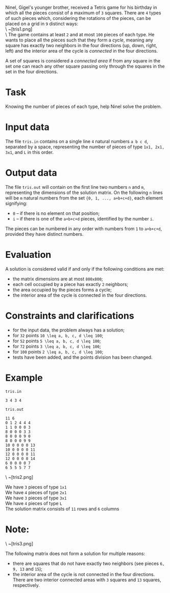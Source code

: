 Ninel, Gigel's younger brother, received a Tetris game for his birthday in which all the pieces consist of a maximum of `3` squares. There are `4` types of such pieces which, considering the rotations of the pieces, can be placed on a grid in `9` distinct ways:  
\\
~[tris1.png]  
\\
The game contains at least `2` and at most `100` pieces of each type. He wants to place all the pieces such that they form a *cycle*, meaning any square has exactly two neighbors in the four directions (up, down, right, left) and the interior area of the cycle is *connected* in the four directions.

A set of squares is considered a *connected area* if from any square in the set one can reach any other square passing only through the squares in the set in the four directions.

# Task
Knowing the number of pieces of each type, help Ninel solve the problem.

# Input data
The file `tris.in` contains on a single line `4` natural numbers `a b c d`, separated by a space, representing the number of pieces of type `1x1, 2x1, 3x1`, and `L` in this order.

# Output data
The file `tris.out` will contain on the first line two numbers `n` and `m`, representing the dimensions of the solution matrix. On the following `n` lines will be `m` natural numbers from the set `{0, 1, ..., a+b+c+d}`, each element signifying:
* `0` – if there is no element on that position;
* `i` – if there is one of the `a+b+c+d` pieces, identified by the number `i`.

The pieces can be numbered in any order with numbers from `1` to `a+b+c+d`, provided they have distinct numbers.

# Evaluation
A solution is considered valid if and only if the following conditions are met:
- the matrix dimensions are at most `800x800`;
- each cell occupied by a piece has exactly `2` neighbors;
- the area occupied by the pieces forms a cycle;
- the interior area of the cycle is connected in the four directions.

# Constraints and clarifications
* for the input data, the problem always has a solution;
* for `32` points `10 \leq a, b, c, d \leq 100`;
* for `52` points `5 \leq a, b, c, d \leq 100`;
* for `72` points `3 \leq a, b, c, d \leq 100`;
* for `100` points `2 \leq a, b, c, d \leq 100`;
* tests have been added, and the points division has been changed.

# Example

`tris.in`
```
3 4 3 4 
```

`tris.out`
```
11 6
0 1 2 4 4 4
1 1 0 0 0 3
8 0 0 0 3 3
8 0 0 0 9 0
8 0 0 0 9 9
10 0 0 0 0 13
10 0 0 0 0 11
12 0 0 0 0 11
12 0 0 0 0 14
6 0 0 0 0 7
6 5 5 5 7 7
```

\\
~[tris2.png]

We have `3` pieces of type `1x1`  
We have `4` pieces of type `2x1`  
We have `3` pieces of type `3x1`  
We have `4` pieces of type `L`  
The solution matrix consists of `11` rows and `6` columns  

# Note:

\\
~[tris3.png]

The following matrix does not form a solution for multiple reasons:
- there are squares that do not have exactly two neighbors (see pieces `6, 9, 13` and `15`);
- the interior area of the cycle is not connected in the four directions. There are two interior connected areas with `3` squares and `13` squares, respectively.